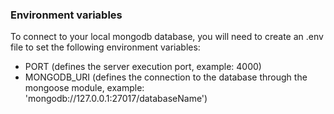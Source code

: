 ### Environment variables

To connect to your local mongodb database, you will need to create an .env file to set the following environment variables:

- PORT (defines the server execution port, example: 4000)
- MONGODB_URI (defines the connection to the database through the mongoose module, example: 'mongodb://127.0.0.1:27017/databaseName')